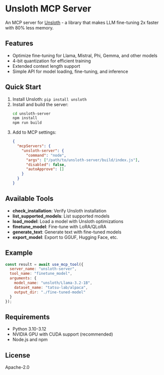 # Unsloth MCP Server

An MCP server for [Unsloth](https://github.com/unslothai/unsloth) - a library that makes LLM fine-tuning 2x faster with 80% less memory.

## Features

- Optimize fine-tuning for Llama, Mistral, Phi, Gemma, and other models
- 4-bit quantization for efficient training
- Extended context length support
- Simple API for model loading, fine-tuning, and inference

## Quick Start

1. Install Unsloth: `pip install unsloth`
2. Install and build the server:
   ```bash
   cd unsloth-server
   npm install
   npm run build
   ```
3. Add to MCP settings:
   ```json
   {
     "mcpServers": {
       "unsloth-server": {
         "command": "node",
         "args": ["/path/to/unsloth-server/build/index.js"],
         "disabled": false,
         "autoApprove": []
       }
     }
   }
   ```

## Available Tools

- **check_installation**: Verify Unsloth installation
- **list_supported_models**: List supported models
- **load_model**: Load a model with Unsloth optimizations
- **finetune_model**: Fine-tune with LoRA/QLoRA
- **generate_text**: Generate text with fine-tuned models
- **export_model**: Export to GGUF, Hugging Face, etc.

## Example

```javascript
const result = await use_mcp_tool({
  server_name: "unsloth-server",
  tool_name: "finetune_model",
  arguments: {
    model_name: "unsloth/Llama-3.2-1B",
    dataset_name: "tatsu-lab/alpaca",
    output_dir: "./fine-tuned-model"
  }
});
```

## Requirements

- Python 3.10-3.12
- NVIDIA GPU with CUDA support (recommended)
- Node.js and npm

## License

Apache-2.0
